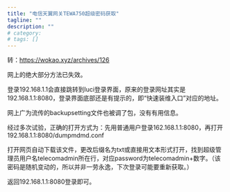 ```yaml
---
title: "电信天翼网关TEWA750超级密码获取"
tagline: ""
description: ""
# category: 
# tags: []
---
```

转：<https://wokao.xyz/archives/126>

网上的绝大部分方法已失效。

登录192.168.1.1会直接跳转到luci登录界面，原来的登录网址其实是192.168.1.1:8080，登录界面底部还是有提示的，即“快速装维入口”对应的地址。

网上广为流传的backupsetting文件也被调了包，没有有用信息。

经过多次试验，正确的打开方式为：先用普通用户登录162.168.1.1:8080，再打开192.168.1.1:8080/dumpmdmd.conf

打开网页自动下载该文件，更改后缀名为txt或直接用文本形式打开，找到超级管理员用户名telecomadmin所在行，对应password为telecomadmin+数字。（该密码是随机变动的，所以并非一劳永逸，下次登录可能要重新获取。）

返回192.168.1.1:8080登录即可。
